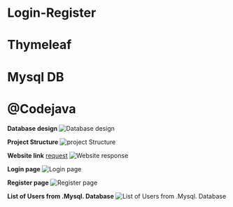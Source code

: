 # Login-Register 
# Thymeleaf
# Mysql DB
# @Codejava

**Database design**
![Database design](https://user-images.githubusercontent.com/20375942/173214967-b7a6ce91-99af-4c48-a681-21d4eefcfc46.png)

**Project Structure**
![project Structure](https://user-images.githubusercontent.com/20375942/173214937-8e3948c2-98ea-49fb-879b-4a6236901a5d.png)

**Website link**
[request](http://localhost:8081/)
![Website response](https://user-images.githubusercontent.com/20375942/173215231-012ffaa2-7a50-435a-841b-58e1052da135.png)

**Login page**
![Login page](https://user-images.githubusercontent.com/20375942/173215238-0cbd9ea1-134f-4585-9409-ff5a1a6a9cb7.png)

**Register page**
![Register page](https://user-images.githubusercontent.com/20375942/173215246-0c67e382-ff5e-484d-8d9a-84a8d6c22990.png)

**List of Users from .Mysql. Database**
![List of Users from .Mysql. Database](https://user-images.githubusercontent.com/20375942/173215259-fc21953d-486a-421d-bef9-5bc30ab70f81.png)

